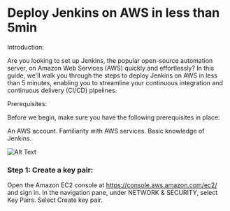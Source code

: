 # Deploy Jenkins on AWS in less than 5min
Introduction:

Are you looking to set up Jenkins, the popular open-source automation server, on Amazon Web Services (AWS) quickly and effortlessly? In this guide, we'll walk you through the steps to deploy Jenkins on AWS in less than 5 minutes, enabling you to streamline your continuous integration and continuous delivery (CI/CD) pipelines.

Prerequisites:

Before we begin, make sure you have the following prerequisites in place:

An AWS account.
Familiarity with AWS services.
Basic knowledge of Jenkins.

![Alt Text](https://dev-to-uploads.s3.amazonaws.com/uploads/articles/a3t96ud4abxsefumgi19.jpg)

### Step 1: Create a key pair:

Open the Amazon EC2 console at https://console.aws.amazon.com/ec2/ and sign in.
In the navigation pane, under NETWORK & SECURITY, select Key Pairs.
Select Create key pair.
